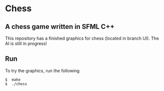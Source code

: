 # Chess
## A chess game written in SFML C++

This repository has a finished graphics for chess (located in branch UI).
The AI is still in progress!

## Run

To try the graphics, run the following

```
$  make
$  ./chess
```
